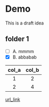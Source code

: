 # Demo
This is a draft idea
## folder 1

- [ ] A. mmmm
- [x] B. abbabab

| col_a| col_b |
|:-:|:-:|
|1|2|
|2|4|

[url_link](https://github.com/Nhan121/Lectures_notes-teaching-in-VN-)
